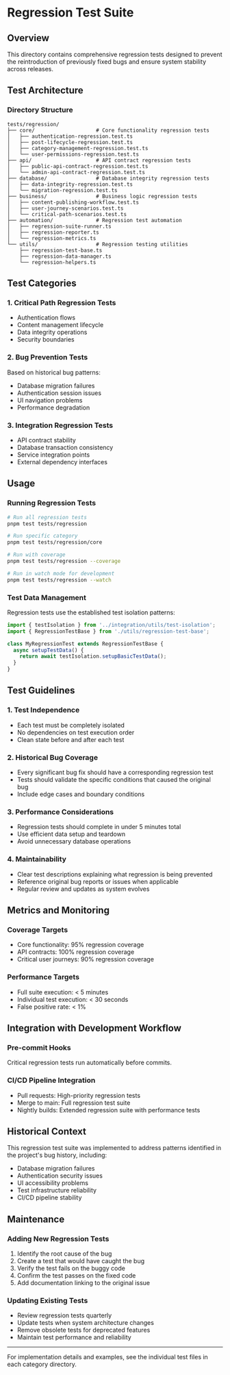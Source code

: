 # Regression Test Suite

## Overview

This directory contains comprehensive regression tests designed to prevent the reintroduction of previously fixed bugs and ensure system stability across releases.

## Test Architecture

### Directory Structure

```
tests/regression/
├── core/                    # Core functionality regression tests
│   ├── authentication-regression.test.ts
│   ├── post-lifecycle-regression.test.ts
│   ├── category-management-regression.test.ts
│   └── user-permissions-regression.test.ts
├── api/                     # API contract regression tests
│   ├── public-api-contract-regression.test.ts
│   └── admin-api-contract-regression.test.ts
├── database/                # Database integrity regression tests
│   ├── data-integrity-regression.test.ts
│   └── migration-regression.test.ts
├── business/                # Business logic regression tests
│   ├── content-publishing-workflow.test.ts
│   ├── user-journey-scenarios.test.ts
│   └── critical-path-scenarios.test.ts
├── automation/              # Regression test automation
│   ├── regression-suite-runner.ts
│   ├── regression-reporter.ts
│   └── regression-metrics.ts
└── utils/                   # Regression testing utilities
    ├── regression-test-base.ts
    ├── regression-data-manager.ts
    └── regression-helpers.ts
```

## Test Categories

### 1. Critical Path Regression Tests
- Authentication flows
- Content management lifecycle
- Data integrity operations
- Security boundaries

### 2. Bug Prevention Tests
Based on historical bug patterns:
- Database migration failures
- Authentication session issues
- UI navigation problems
- Performance degradation

### 3. Integration Regression Tests
- API contract stability
- Database transaction consistency
- Service integration points
- External dependency interfaces

## Usage

### Running Regression Tests

```bash
# Run all regression tests
pnpm test tests/regression

# Run specific category
pnpm test tests/regression/core

# Run with coverage
pnpm test tests/regression --coverage

# Run in watch mode for development
pnpm test tests/regression --watch
```

### Test Data Management

Regression tests use the established test isolation patterns:

```typescript
import { testIsolation } from '../integration/utils/test-isolation';
import { RegressionTestBase } from './utils/regression-test-base';

class MyRegressionTest extends RegressionTestBase {
  async setupTestData() {
    return await testIsolation.setupBasicTestData();
  }
}
```

## Test Guidelines

### 1. Test Independence
- Each test must be completely isolated
- No dependencies on test execution order
- Clean state before and after each test

### 2. Historical Bug Coverage
- Every significant bug fix should have a corresponding regression test
- Tests should validate the specific conditions that caused the original bug
- Include edge cases and boundary conditions

### 3. Performance Considerations
- Regression tests should complete in under 5 minutes total
- Use efficient data setup and teardown
- Avoid unnecessary database operations

### 4. Maintainability
- Clear test descriptions explaining what regression is being prevented
- Reference original bug reports or issues when applicable
- Regular review and updates as system evolves

## Metrics and Monitoring

### Coverage Targets
- Core functionality: 95% regression coverage
- API contracts: 100% regression coverage
- Critical user journeys: 90% regression coverage

### Performance Targets
- Full suite execution: < 5 minutes
- Individual test execution: < 30 seconds
- False positive rate: < 1%

## Integration with Development Workflow

### Pre-commit Hooks
Critical regression tests run automatically before commits.

### CI/CD Pipeline Integration
- Pull requests: High-priority regression tests
- Merge to main: Full regression test suite
- Nightly builds: Extended regression suite with performance tests

## Historical Context

This regression test suite was implemented to address patterns identified in the project's bug history, including:
- Database migration failures
- Authentication security issues
- UI accessibility problems
- Test infrastructure reliability
- CI/CD pipeline stability

## Maintenance

### Adding New Regression Tests
1. Identify the root cause of the bug
2. Create a test that would have caught the bug
3. Verify the test fails on the buggy code
4. Confirm the test passes on the fixed code
5. Add documentation linking to the original issue

### Updating Existing Tests
- Review regression tests quarterly
- Update tests when system architecture changes
- Remove obsolete tests for deprecated features
- Maintain test performance and reliability

---

For implementation details and examples, see the individual test files in each category directory.